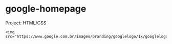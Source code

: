 # google-homepage
Project: HTML/CSS

<!DOCTYPE html>
<html>
<head>
	<title>google-homepage</title>
<head>

<body>

	<img src="https://www.google.com.br/images/branding/googlelogo/1x/googlelogo_color_272x92dp.png">





</body>